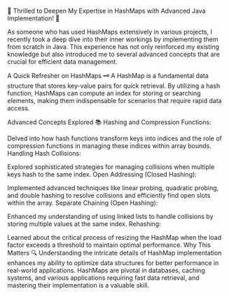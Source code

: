 🌟 Thrilled to Deepen My Expertise in HashMaps with Advanced Java Implementation! 🚀

As someone who has used HashMaps extensively in various projects, I recently took a deep dive into their inner workings by implementing them from scratch in Java. This experience has not only reinforced my existing knowledge but also introduced me to several advanced concepts that are crucial for efficient data management.

A Quick Refresher on HashMaps 🗝️
A HashMap is a fundamental data structure that stores key-value pairs for quick retrieval. By utilizing a hash function, HashMaps can compute an index for storing or searching elements, making them indispensable for scenarios that require rapid data access.

Advanced Concepts Explored 📚
Hashing and Compression Functions:

Delved into how hash functions transform keys into indices and the role of compression functions in managing these indices within array bounds.
Handling Hash Collisions:

Explored sophisticated strategies for managing collisions when multiple keys hash to the same index.
Open Addressing (Closed Hashing):

Implemented advanced techniques like linear probing, quadratic probing, and double hashing to resolve collisions and efficiently find open slots within the array.
Separate Chaining (Open Hashing):

Enhanced my understanding of using linked lists to handle collisions by storing multiple values at the same index.
Rehashing:

Learned about the critical process of resizing the HashMap when the load factor exceeds a threshold to maintain optimal performance.
Why This Matters 🔍
Understanding the intricate details of HashMap implementation enhances my ability to optimize data structures for better performance in real-world applications. HashMaps are pivotal in databases, caching systems, and various applications requiring fast data retrieval, and mastering their implementation is a valuable skill.
